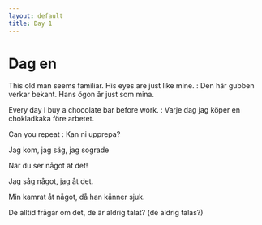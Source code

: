```yaml
---
layout: default
title: Day 1
---
```

# Dag en

This old man seems familiar. His eyes are just like mine.
: Den här gubben verkar bekant. Hans ögon år just som mina.

Every day I buy a chocolate bar before work.
: Varje dag jag köper en chokladkaka före arbetet.

Can you repeat
: Kan ni upprepa?

Jag kom, jag säg, jag sograde

När du ser något ät det!

Jag såg något, jag åt det.

Min kamrat åt något, då han kånner sjuk.

De alltid frågar om det, de är aldrig talat? (de aldrig talas?)
